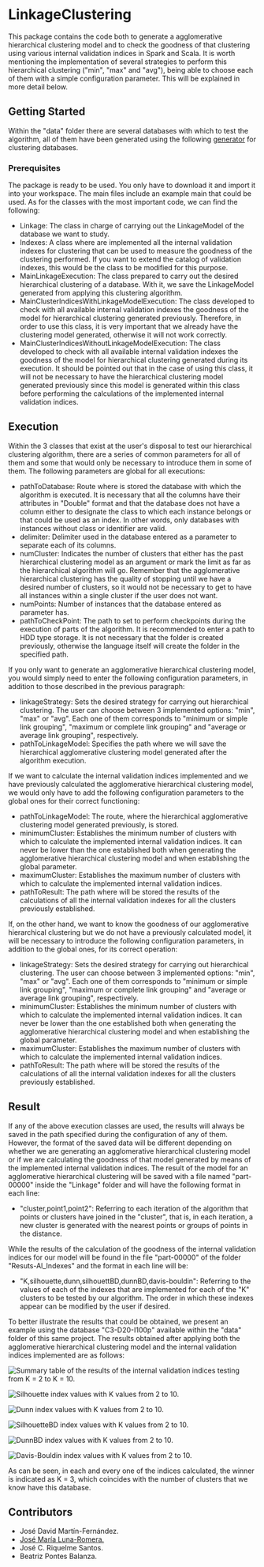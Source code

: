 # LinkageClustering
This package contains the code both to generate a agglomerative hierarchical clustering model and to check the goodness of that clustering using various internal validation indices in Spark and Scala. It is worth mentioning the implementation of several strategies to perform this hierarchical clustering ("min", "max" and "avg"), being able to choose each of them with a simple configuration parameter. This will be explained in more detail below.

## Getting Started
Within the "data" folder there are several databases with which to test the algorithm, all of them have been generated using the following [generator](https://github.com/josemarialuna/CreateRandomDataset) for clustering databases.

### Prerequisites
The package is ready to be used. You only have to download it and import it into your workspace. The main files include an example main that could be used. As for the classes with the most important code, we can find the following:
* Linkage: The class in charge of carrying out the LinkageModel of the database we want to study.
* Indexes: A class where are implemented all the internal validation indexes for clustering that can be used to measure the goodness of the clustering performed. If you want to extend the catalog of validation indexes, this would be the class to be modified for this purpose.
* MainLinkageExecution: The class prepared to carry out the desired hierarchical clustering of a database. With it, we save the LinkageModel generated from applying this clustering algorithm.
* MainClusterIndicesWithLinkageModelExecution: The class developed to check with all available internal validation indexes the goodness of the model for hierarchical clustering generated previously. Therefore, in order to use this class, it is very important that we already have the clustering model generated, otherwise it will not work correctly.
* MainClusterIndicesWithoutLinkageModelExecution: The class developed to check with all available internal validation indexes the goodness of the model for hierarchical clustering generated during its execution. It should be pointed out that in the case of using this class, it will not be necessary to have the hierarchical clustering model generated previously since this model is generated within this class before performing the calculations of the implemented internal validation indices.

## Execution
Within the 3 classes that exist at the user's disposal to test our hierarchical clustering algorithm, there are a series of common parameters for all of them and some that would only be necessary to introduce them in some of them. The following parameters are global for all executions:
* pathToDatabase: Route where is stored the database with which the algorithm is executed. It is necessary that all the columns have their attributes in "Double" format and that the database does not have a column either to designate the class to which each instance belongs or that could be used as an index. In other words, only databases with instances without class or identifier are valid.
* delimiter: Delimiter used in the database entered as a parameter to separate each of its columns.
* numCluster: Indicates the number of clusters that either has the past hierarchical clustering model as an argument or mark the limit as far as the hierarchical algorithm will go. Remember that the agglomerative hierarchical clustering has the quality of stopping until we have a desired number of clusters, so it would not be necessary to get to have all instances within a single cluster if the user does not want.
* numPoints: Number of instances that the database entered as parameter has.
* pathToCheckPoint: The path to set to perform checkpoints during the execution of parts of the algorithm. It is recommended to enter a path to HDD type storage. It is not necessary that the folder is created previously, otherwise the language itself will create the folder in the specified path.

If you only want to generate an agglomerative hierarchical clustering model, you would simply need to enter the following configuration parameters, in addition to those described in the previous paragraph: 
* linkageStrategy: Sets the desired strategy for carrying out hierarchical clustering. The user can choose between 3 implemented options: "min", "max" or "avg". Each one of them corresponds to "minimum or simple link grouping", "maximum or complete link grouping" and "average or average link grouping", respectively.
* pathToLinkageModel: Specifies the path where we will save the hierarchical agglomerative clustering model generated after the algorithm execution.

If we want to calculate the internal validation indices implemented and we have previously calculated the agglomerative hierarchical clustering model, we would only have to add the following configuration parameters to the global ones for their correct functioning:
* pathToLinkageModel: The route, where the hierarchical agglomerative clustering model generated previously, is stored.
* minimumCluster: Establishes the minimum number of clusters with which to calculate the implemented internal validation indices. It can never be lower than the one established both when generating the agglomerative hierarchical clustering model and when establishing the global parameter.
* maximumCluster: Establishes the maximum number of clusters with which to calculate the implemented internal validation indices.
* pathToResult: The path where will be stored the results of the calculations of all the internal validation indexes for all the clusters previously established.

If, on the other hand, we want to know the goodness of our agglomerative hierarchical clustering but we do not have a previously calculated model, it will be necessary to introduce the following configuration parameters, in addition to the global ones, for its correct operation:
* linkageStrategy: Sets the desired strategy for carrying out hierarchical clustering. The user can choose between 3 implemented options: "min", "max" or "avg". Each one of them corresponds to "minimum or simple link grouping", "maximum or complete link grouping" and "average or average link grouping", respectively.
* minimumCluster: Establishes the minimum number of clusters with which to calculate the implemented internal validation indices. It can never be lower than the one established both when generating the agglomerative hierarchical clustering model and when establishing the global parameter.
* maximumCluster: Establishes the maximum number of clusters with which to calculate the implemented internal validation indices.
* pathToResult: The path where will be stored the results of the calculations of all the internal validation indexes for all the clusters previously established.

## Result
If any of the above execution classes are used, the results will always be saved in the path specified during the configuration of any of them. However, the format of the saved data will be different depending on whether we are generating an agglomerative hierarchical clustering model or if we are calculating the goodness of that model generated by means of the implemented internal validation indices. The result of the model for an agglomerative hierarchical clustering will be saved with a file named "part-00000" inside the "Linkage" folder and will have the following format in each line:
* "cluster,point1,point2": Referring to each iteration of the algorithm that points or clusters have joined in the "cluster", that is, in each iteration, a new cluster is generated with the nearest points or groups of points in the distance.

While the results of the calculation of the goodness of the internal validation indices for our model will be found in the file "part-00000" of the folder "Resuts-Al_Indexes" and the format in each line will be:
* "K,silhouette,dunn,silhouettBD,dunnBD,davis-bouldin": Referring to the values of each of the indexes that are implemented for each of the "K" clusters to be tested by our algorithm. The order in which these indexes appear can be modified by the user if desired.

To better illustrate the results that could be obtained, we present an example using the database "C3-D20-I100p" available within the "data" folder of this same project. The results obtained after applying both the agglomerative hierarchical clustering model and the internal validation indices implemented are as follows:

![Summary table of the results of the internal validation indices testing from K = 2 to K = 10.](https://github.com/Joseda13/LinkageClustering/blob/master/C3-300p-Results.PNG)

![Silhouette index values with K values from 2 to 10.](https://github.com/Joseda13/LinkageClustering/blob/master/Silhouette-C3-300p.png)

![Dunn index values with K values from 2 to 10.](https://github.com/Joseda13/LinkageClustering/blob/master/Dunn-C3-300p.png)

![SilhouetteBD index values with K values from 2 to 10.](https://github.com/Joseda13/LinkageClustering/blob/master/SilhouetteBD-C3-300p.png)

![DunnBD index values with K values from 2 to 10.](https://github.com/Joseda13/LinkageClustering/blob/master/DunnBD-C3-300p.png)

![Davis-Bouldin index values with K values from 2 to 10.](https://github.com/Joseda13/LinkageClustering/blob/master/Davis-Bouldin-C3-300p.png)

As can be seen, in each and every one of the indices calculated, the winner is indicated as K = 3, which coincides with the number of clusters that we know have this database.

## Contributors
* José David Martín-Fernández.
* [José María Luna-Romera.](https://github.com/josemarialuna)
* José C. Riquelme Santos.
* Beatriz Pontes Balanza.
